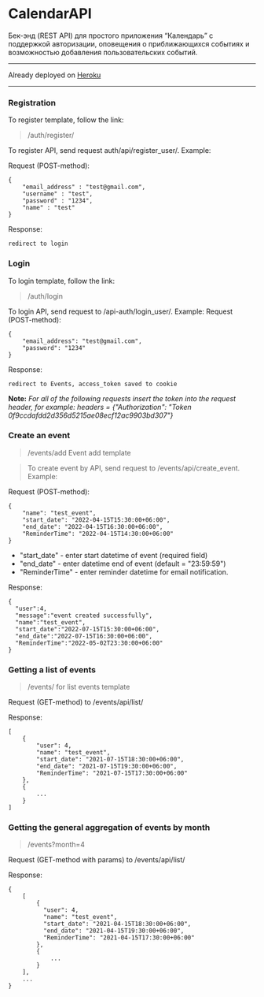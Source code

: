 # CalendarAPI

Бек-энд (REST API) для простого приложения “Календарь” с поддержкой
авторизации, оповещения о приближающихся событиях и возможностью добавления пользовательских событий.
____

Already deployed on [Heroku](http://127.0.0.1:8000/events/)

____

### Registration

To register template, follow the link:
> /auth/register/

To register API, send request auth/api/register_user/. Example:

Request (POST-method):
```
{
    "email_address" : "test@gmail.com",
    "username" : "test",
    "password" : "1234",
    "name" : "test"
}
```
Response:
```
redirect to login
```

### Login

To login template, follow the link: 
> /auth/login

To login API, send request to /api-auth/login_user/. Example: 
Request (POST-method):
```
{
    "email_address": "test@gmail.com",
    "password": "1234"
}
```

Response:
```
redirect to Events, access_token saved to cookie
```


**Note:**
*For all of the following requests insert the token into the request header, for example:*
*headers = {"Authorization": "Token 0f9ccdafdd2d356d5215ae08ecf12ac9903bd307"}*


### Create an event

> /events/add Event add template

>To create event by API, send request to /events/api/create_event. Example:

Request (POST-method):
```
{
    "name": "test_event",
    "start_date": "2022-04-15T15:30:00+06:00",
    "end_date": "2022-04-15T16:30:00+06:00",
    "ReminderTime": "2022-04-15T14:30:00+06:00"
}
```

- "start_date" - enter start datetime of event (required field)  
- "end_date" - enter datetime end of event (default = "23:59:59")  
- "ReminderTime" - enter reminder datetime for email notification.

Response:
```
{
  "user":4,
  "message":"event created successfully",
  "name":"test_event",
  "start_date":"2022-07-15T15:30:00+06:00",
  "end_date":"2022-07-15T16:30:00+06:00",
  "ReminderTime":"2022-05-02T23:30:00+06:00"
}
```

### Getting a list of events 

> /events/ for list events template

Request (GET-method) to /events/api/list/ 

Response:
```
[
    {
        "user": 4,
        "name": "test_event",
        "start_date": "2021-07-15T18:30:00+06:00",
        "end_date": "2021-07-15T19:30:00+06:00",
        "ReminderTime": "2021-07-15T17:30:00+06:00"
    },
    {
        ...
    }
]
```

### Getting the general aggregation of events by month

> /events?month=4

Request (GET-method with params) to /events/api/list/ 

Response:
```
{
    [
        {
          "user": 4,
          "name": "test_event",
          "start_date": "2021-04-15T18:30:00+06:00",
          "end_date": "2021-04-15T19:30:00+06:00",
          "ReminderTime": "2021-04-15T17:30:00+06:00"
        },
        {
            ...
        }
    ],
    ...
}
```
